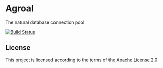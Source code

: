 # Agroal

The natural database connection pool

[![Build Status](https://travis-ci.org/agroal/agroal.svg?branch=master)](https://travis-ci.org/agroal/agroal)

## License

This project is licensed according to the terms of the [Apache License 2.0](http://www.apache.org/licenses/LICENSE-2.0.html)
